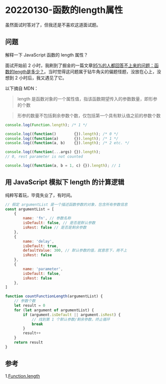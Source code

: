 # 20220130-函数的length属性

虽然面试时答对了，但我还是不喜欢这道面试题。

## 问题

解释一下 JavaScript 函数的 length 属性？

面试开始前 2 小时，我刷到了掘金的一篇文章[95%的人都回答不上来的问题：函数的length是多少？](https://juejin.cn/post/7003369591967596552)。当时觉得这问题属于钻牛角尖的偏题怪题，没放在心上，没想到 2 小时后，我又遇见了它。

以下摘自 MDN：

> length 是函数对象的一个属性值，指该函数期望传入的参数数量，即形参的个数

> 形参的数量不包括剩余参数个数，仅包括第一个具有默认值之前的参数个数

```JavaScript
console.log(Function.length); /* 1 */

console.log((function()        {}).length); /* 0 */
console.log((function(a)       {}).length); /* 1 */
console.log((function(a, b)    {}).length); /* 2 etc. */

console.log((function(...args) {}).length);
// 0, rest parameter is not counted

console.log((function(a, b = 1, c) {}).length); // 1
```

## 用 JavaScript 模拟下 length 的计算逻辑

纯粹写着玩，毕竟失业了，有时间。

```JavaScript
// 假定 argumentList 是一个描述函数参数的对象，包含所有参数信息
const argumentList = [
	{
		name: 'fn', // 参数名称
		isDefault: false, // 是否是默认参数
		isRest: false // 是否是剩余参数
	},
	{
		name: 'delay',
		isDefault: true,
		defaultValue: 300, // 默认参数的值，就意思下，用不上
		isRest: false
	},
	{
		name: 'parameter',
		isDefault: false,
		isRest: false
	},
]

function countFunctionLength(argumentList) {
	// 参数个数
	let result = 0
	for (let argument of argumentList) {
		if (argument.isDefault || argument.isRest) {
			// 找到第 1 个默认参数/剩余参数，终止循环
			break
		}
		result++
	}
	return result
}
```


## 参考

1.[Function.length](https://developer.mozilla.org/zh-CN/docs/Web/JavaScript/Reference/Global_Objects/Function/length)


